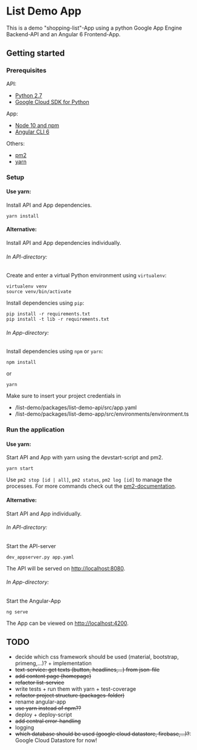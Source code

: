 # List Demo App

This is a demo "shopping-list"-App using a python Google App Engine Backend-API and an Angular 6 Frontend-App.

## Getting started

### Prerequisites

API:
 - [Python 2.7](https://docs.python.org/2.7/) 
 - [Google Cloud SDK for Python](https://cloud.google.com/appengine/docs/standard/python/download)
 
App:
 - [Node 10 and npm](https://nodejs.org/en/)
 - [Angular CLI 6](https://cli.angular.io)
 
Others:
 - [pm2](https://pm2.io/doc/en/runtime/quick-start/)
 - [yarn](https://yarnpkg.com/)
 
### Setup

#### Use yarn:
Install API and App dependencies.
```
yarn install
```

#### Alternative:
Install API and App dependencies individually.

###### In API-directory:

Create and enter a virtual Python environment using ```virtualenv```:
```
virtualenv venv
source venv/bin/activate
```

Install dependencies using ```pip```:
```
pip install -r requirements.txt
pip install -t lib -r requirements.txt
```

###### In App-directory:

Install dependencies using ```npm``` or ```yarn```:
```
npm install
```
or
```
yarn
```

Make sure to insert your project credentials in
 - /list-demo/packages/list-demo-api/src/app.yaml
 - /list-demo/packages/list-demo-app/src/environments/environment.ts

### Run the application

#### Use yarn:
Start API and App with yarn using the devstart-script and pm2.
```
yarn start
```
Use ```pm2 stop [id | all]```, ```pm2 status```, ```pm2 log [id]``` to manage the processes. For more commands check out the [pm2-documentation](https://pm2.io/doc/en/runtime/quick-start/).

#### Alternative:
Start API and App individually.

###### In API-directory:

Start the API-server
```
dev_appserver.py app.yaml
```
The API will be served on [http://localhost:8080](http://localhost:8080).

###### In App-directory:

Start the Angular-App
```
ng serve
```
The App can be viewed on [http://localhost:4200](http://localhost:4200).
 
 ## TODO
 - decide which css framework should be used (material, bootstrap, primeng,...)? + implementation
 - ~~text-service: get texts (button, headlines,...) from json-file~~
 - ~~add content page (homepage)~~
 - ~~refactor list-service~~
 - write tests + run them with yarn + test-coverage
 - ~~refactor project structure (packages-folder)~~
 - rename angular-app
 - ~~use yarn instead of npm??~~
 - deploy + deploy-script
 - ~~add central error-handling~~
 - logging
 - ~~which database should be used (google cloud datastore, firebase,...)?~~: Google Cloud Datastore for now!
